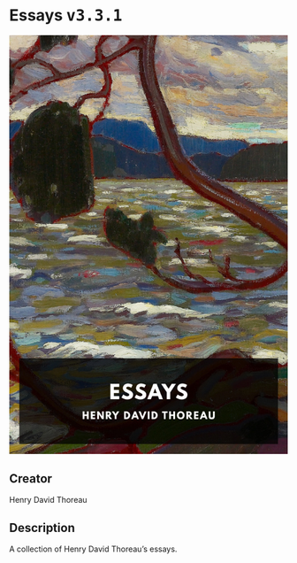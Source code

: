 
# Essays <kbd>v3.3.1</kbd>

<center>
  <img src="./cover-1024.jpg"/>
</center>

## Creator
Henry David Thoreau

## Description
A collection of Henry David Thoreau’s essays.
